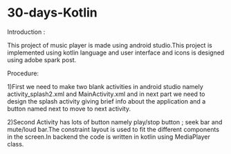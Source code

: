 # 30-days-Kotlin

Introduction :

This project of music player is made using android studio.This project is implemented using kotlin language and user interface and icons is
designed using adobe spark post.

Procedure:

1)First we need to make two blank activities in android studio namely activity_splash2.xml and MainActivity.xml and in next part we need to 
design the splash activity giving brief info about the application and a button named next to move to next activity.

2)Second Activity has lots of button namely play/stop button ; seek bar and mute/loud bar.The constraint layout is used to fit the
different components in the screen.In backend the code is written in kotlin using MediaPlayer class.
